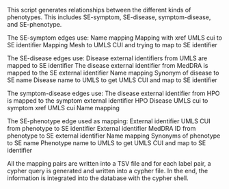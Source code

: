This script generates relationships between the different kinds of phenotypes. This includes SE-symptom, SE-disease, symptom-disease, and SE-phenotype.

The SE-symptom edges use:
    Name mapping
    Mapping with xref UMLS cui to SE identifier
    Mapping Mesh to UMLS CUI and trying to map to SE identifier

The SE-disease edges use:
    Disease external identifiers from UMLS are mapped to SE identifier
    The disease external identifier from MedDRA is mapped to the SE external identifier
    Name mapping
    Synonym of disease to SE name
    Disease name to UMLS to get UMLS CUI and map to SE identifier

The symptom-disease edges use:
    The disease external identifier from HPO is mapped to the symptom external identifier HPO
    Disease UMLS cui to symptom xref UMLS cui
    Name mapping

The SE-phenotype edge used as mapping:
    External identifier UMLS CUI from phenotype to SE identifier
    External identifier MedDRA ID from phenotype to SE external identifier
    Name mapping
    Synonyms of phenotype to SE name
    Phenotype name to UMLS to get UMLS CUI and map to SE identifier
              
All the mapping pairs are written into a TSV file and for each label pair, a cypher query is generated and written into a cypher file.
In the end, the information is integrated into the database with the cypher shell.
